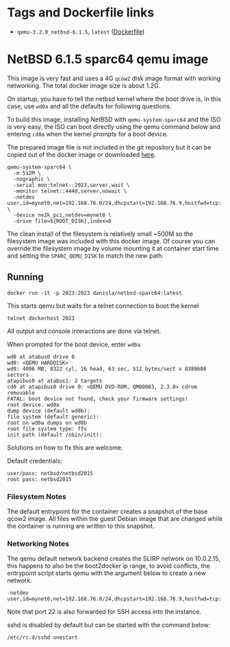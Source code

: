 # Tags and Dockerfile links

- `qemu-3.2.0_netbsd-6.1.5`, `latest` ([Dockerfile](https://github.com/danisla/dockerfiles/blob/885f8353659eea5ad89b86593152ada087fcd07d/netbsd-sparc64/Dockerfile))

# NetBSD 6.1.5 sparc64 qemu image

This image is very fast and uses a 4G `qcow2` disk image format with working networking. The total docker image size is about 1.2G.

On startup, you have to tell the netbsd kernel where the boot drive is, in this case, use `wd0a` and all the defaults for following questions.

To build this image, installing NetBSD with `qemu-system-sparc64` and the ISO is very easy, the ISO can boot directly using the qemu command below and entering `cd0a` when the kernel prompts for a boot device.

The prepared image file is not included in the git repository but it can be copied out of the docker image or downloaded [here](https://drive.google.com/file/d/0B19tauKQb2iuNlBYU1BNX0o0S0k/view?usp=sharing).

```
qemu-system-sparc64 \
  -m 512M \
  -nographic \
  -serial mon:telnet::2023,server,wait \
  -monitor telnet::4440,server,nowait \
  -netdev user,id=mynet0,net=192.168.76.0/24,dhcpstart=192.168.76.9,hostfwd=tcp::22-:22 \
  -device ne2k_pci,netdev=mynet0 \
  -drive file=${ROOT_DISK},index=0
```

The clean install of the filesystem is relatively small ~500M so the filesystem image was included with this docker image. Of course you can override the filesystem image by volume mounting it at container start time and setting the `SPARC_QEMU_DISK` to match the new path.

## Running

    docker run -it -p 2023:2023 danisla/netbsd-sparc64:latest

This starts qemu but waits for a telnet connection to boot the kernel

    telnet dockerhost 2023

All output and console interactions are done via telnet.

When prompted for the boot device, enter `wd0a`:

```
wd0 at atabus0 drive 0
wd0: <QEMU HARDDISK>
wd0: 4096 MB, 8322 cyl, 16 head, 63 sec, 512 bytes/sect x 8388608 sectors
atapibus0 at atabus1: 2 targets
cd0 at atapibus0 drive 0: <QEMU DVD-ROM, QM00003, 2.3.0> cdrom removable
FATAL: boot device not found, check your firmware settings!
root device: wd0a
dump device (default wd0b):
file system (default generic):
root on wd0a dumps on wd0b
root file system type: ffs
init path (default /sbin/init):
```

Solutions on how to fix this are welcome.

Default credentials:

    user/pass: netbsd/netbsd2015
    root pass: netbsd2015

### Filesystem Notes

The default entrypoint for the container creates a snapshot of the base qcow2 image. All files within the guest Debian image that are changed while the container is running are written to this snapshot.

### Networking Notes

The qemu default network backend creates the SLIRP network on 10.0.2.15, this happens to also be the boot2docker ip range, to avoid conflicts, the entrypoint script starts qemu with the argument below to create a new network:

```
-netdev user,id=mynet0,net=192.168.76.0/24,dhcpstart=192.168.76.9,hostfwd=tcp::22-:22
```

Note that port 22 is also forwarded for SSH access into the instance.

sshd is disabled by default but can be started with the command below:

    /etc/rc.d/sshd onestart
